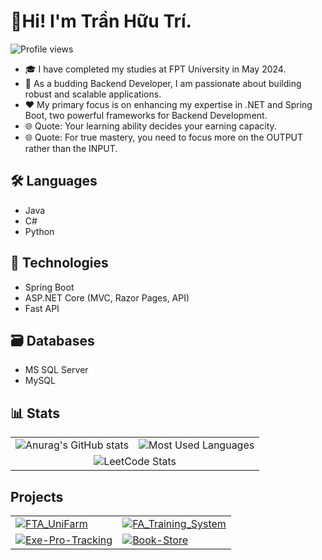 # 👋Hi! I'm Trần Hữu Trí. 
![Profile views](https://komarev.com/ghpvc/?username=HuuTri130401&color=brightgreen&style=flat)
- 🎓 I have completed my studies at FPT University in May 2024.
- 💪 As a budding Backend Developer, I am passionate about building robust and scalable applications. 
- ❤️ My primary focus is on enhancing my expertise in .NET and Spring Boot, two powerful frameworks for Backend Development.
- 🌐 Quote: Your learning ability decides your earning capacity.
- 🌐 Quote: For true mastery, you need to focus more on the OUTPUT rather than the INPUT.

## 🛠 Languages
- Java
- C#
- Python

## 🧰 Technologies
- Spring Boot
- ASP.NET Core (MVC, Razor Pages, API)
- Fast API
## 🗃️️️ Databases
- MS SQL Server
- MySQL

<!--## 📊 Stats-->
<!--![Anurag's GitHub stats](https://github-readme-stats.vercel.app/api?username=HuuTri130401&theme=tokyonight&show_icons=true)-->

<!--![Most Used Languages](https://github-readme-stats.vercel.app/api/top-langs/?username=HuuTri130401&layout=compact&theme=slateorange)-->

<!--![LeetCode Stats](https://leetcard.jacoblin.cool/trith130401?theme=light&font=Baloo&ext=contest)-->

<!--[![Readme Card](https://github-readme-stats.vercel.app/api/pin/?username=HuuTri130401&repo=FTA_UniFarm&theme=swift)](https://github.com/HuuTri130401/FTA_UniFarm)-->

<!--[![Readme Card](https://github-readme-stats.vercel.app/api/pin/?username=HuuTri130401&repo=FTA_UniFarm&theme=vue)](https://github.com/HuuTri130401/FTA_UniFarm)-->


<!--<div style="display: flex; flex-wrap: wrap;">-->
<!--    <div style="margin-right: 10px;">-->
<!--        <a href="https://github.com/HuuTri130401/FTA_UniFarm">-->
<!--            <img src="https://github-readme-stats.vercel.app/api/pin/?username=HuuTri130401&repo=FTA_UniFarm&theme=react" alt="FTA_UniFarm">-->
<!--        </a>-->
<!--    </div>-->
<!--    <div style="margin-right: 10px;">-->
<!--        <a href="https://github.com/HuuTri130401/FA_Training_System">-->
<!--            <img src="https://github-readme-stats.vercel.app/api/pin/?username=HuuTri130401&repo=FA_Training_System&theme=react" alt="FA_Training_System">-->
<!--        </a>-->
<!--    </div>-->
<!--    <div style="margin-right: 10px;">-->
<!--        <a href="https://github.com/HuuTri130401/Exe-Pro-Tracking">-->
<!--            <img src="https://github-readme-stats.vercel.app/api/pin/?username=HuuTri130401&repo=Exe-Pro-Tracking&theme=react" alt="Exe-Pro-Tracking">-->
<!--        </a>-->
<!--    </div>-->
<!--    <div style="margin-right: 10px;">-->
<!--        <a href="https://github.com/HuuTri130401/Book-Store">-->
<!--            <img src="https://github-readme-stats.vercel.app/api/pin/?username=HuuTri130401&repo=Book-Store&theme=react" alt="Book-Store">-->
<!--        </a>-->
<!--    </div>-->
<!--</div>-->

## 📊 Stats

<table>
  <tr>
    <td>
      <img src="https://github-readme-stats.vercel.app/api?username=HuuTri130401&theme=tokyonight&show_icons=true&include_all_commits=true" alt="Anurag's GitHub stats">
    </td>
    <td>
      <img src="https://github-readme-stats.vercel.app/api/top-langs/?username=HuuTri130401&layout=compact&theme=slateorange" alt="Most Used Languages">
    </td>
  </tr>
    <tr>
    <td colspan="2" style="text-align: center;">
      <img src="https://leetcard.jacoblin.cool/trith130401?theme=light&font=Baloo&ext=contest" alt="LeetCode Stats">
    </td>
  </tr>
</table>


## Projects

<table>
  <tr>
    <td>
      <a href="https://github.com/HuuTri130401/FTA_UniFarm">
        <img src="https://github-readme-stats.vercel.app/api/pin/?username=HuuTri130401&repo=FTA_UniFarm&theme=react" alt="FTA_UniFarm">
      </a>
    </td>
    <td>
      <a href="https://github.com/HuuTri130401/FA_Training_System">
        <img src="https://github-readme-stats.vercel.app/api/pin/?username=HuuTri130401&repo=FA_Training_System&theme=react" alt="FA_Training_System">
      </a>
    </td>
  </tr>
  <tr>
    <td>
      <a href="https://github.com/HuuTri130401/Exe-Pro-Tracking">
        <img src="https://github-readme-stats.vercel.app/api/pin/?username=HuuTri130401&repo=Exe-Pro-Tracking&theme=react" alt="Exe-Pro-Tracking">
      </a>
    </td>
    <td>
      <a href="https://github.com/HuuTri130401/Book-Store">
        <img src="https://github-readme-stats.vercel.app/api/pin/?username=HuuTri130401&repo=Book-Store&theme=react" alt="Book-Store">
      </a>
    </td>
  </tr>
</table>

